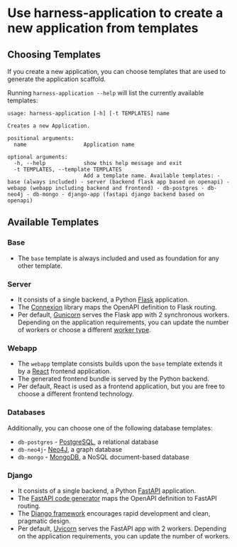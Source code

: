 # Use harness-application to create a new application from templates

## Choosing Templates

If you create a new application, you can choose templates that are used to generate the application scaffold.

Running `harness-application --help` will list the currently available templates:

```
usage: harness-application [-h] [-t TEMPLATES] name

Creates a new Application.

positional arguments:
  name                  Application name

optional arguments:
  -h, --help            show this help message and exit
  -t TEMPLATES, --template TEMPLATES
                        Add a template name. Available templates: - base (always included) - server (backend flask app based on openapi) - webapp (webapp including backend and frontend) - db-postgres - db-neo4j - db-mongo - django-app (fastapi django backend based on openapi)
```

## Available Templates

### Base

* The `base` template is always included and used as foundation for any other template.

### Server
* It consists of a single backend, a Python [Flask](https://flask.palletsprojects.com/en/1.1.x/) application. 
* The [Connexion](https://github.com/zalando/connexion) library maps the OpenAPI definition to Flask routing.
* Per default, [Gunicorn](https://gunicorn.org/) serves the Flask app with 2 synchronous workers. Depending on the application requirements, you can update the number of workers or choose a different [worker type](https://docs.gunicorn.org/en/stable/design.html).  


### Webapp

* The `webapp` template consists builds upon the `base` template extends it by a [React](https://reactjs.org/) frontend application.
* The generated frontend bundle is served by the Python backend.
* Per default, React is used as a frontend application, but you are free to choose a different frontend technology. 


### Databases

Additionally, you can choose one of the following database templates:
* `db-postgres` - [PostgreSQL](https://www.postgresql.org/), a relational database
* `db-neo4j`- [Neo4J](https://neo4j.com/), a graph database
* `db-mongo` - [MongoDB](https://www.mongodb.com/), a NoSQL document-based database

### Django
* It consists of a single backend, a Python [FastAPI](https://fastapi.tiangolo.com/) application. 
* The [FastAPI code generator](https://github.com/koxudaxi/fastapi-code-generator) maps the OpenAPI definition to FastAPI routing.
* The [Django framework](https://www.djangoproject.com/) encourages rapid development and clean, pragmatic design.
* Per default, [Uvicorn](https://www.uvicorn.org/) serves the FastAPI app with 2 workers. Depending on the application requirements, you can update the number of workers.
